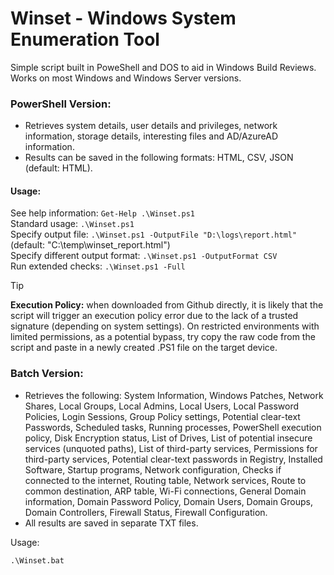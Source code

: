 # Winset - Windows System Enumeration Tool

Simple script built in PoweShell and DOS to aid in Windows Build Reviews. 
Works on most Windows and Windows Server versions.

### PowerShell Version:
- Retrieves system details, user details and privileges, network information, storage details, interesting files and AD/AzureAD information.
- Results can be saved in the following formats: HTML, CSV, JSON (default: HTML).

#### Usage:
See help information: `Get-Help .\Winset.ps1`  
Standard usage: `.\Winset.ps1`  
Specify output file: `.\Winset.ps1 -OutputFile "D:\logs\report.html"` (default: "C:\temp\winset_report.html")  
Specify different output format: `.\Winset.ps1 -OutputFormat CSV`  
Run extended checks: `.\Winset.ps1 -Full`  

> [!TIP]
> **Execution Policy:** when downloaded from Github directly, it is likely that the script will trigger an execution policy error due to the lack of a trusted signature (depending on system settings). On restricted environments with limited permissions, as a potential bypass, try copy the raw code from the script and paste in a newly created .PS1 file on the target device.

### Batch Version:
- Retrieves the following:
System Information, Windows Patches, Network Shares, Local Groups, Local Admins, Local Users, Local Password Policies, Login Sessions, Group Policy settings, Potential clear-text Passwords, Scheduled tasks, Running processes, PowerShell execution policy, Disk Encryption status, List of Drives, List of potential insecure services (unquoted paths), List of third-party services, Permissions for third-party services, Potential clear-text passwords in Registry, Installed Software, Startup programs, Network configuration, Checks if connected to the internet, Routing table, Network services, Route to common destination, ARP table, Wi-Fi connections, General Domain information, Domain Password Policy, Domain Users, Domain Groups, Domain Controllers, Firewall Status, Firewall Configuration.
- All results are saved in separate TXT files.

Usage:
```
.\Winset.bat
```
